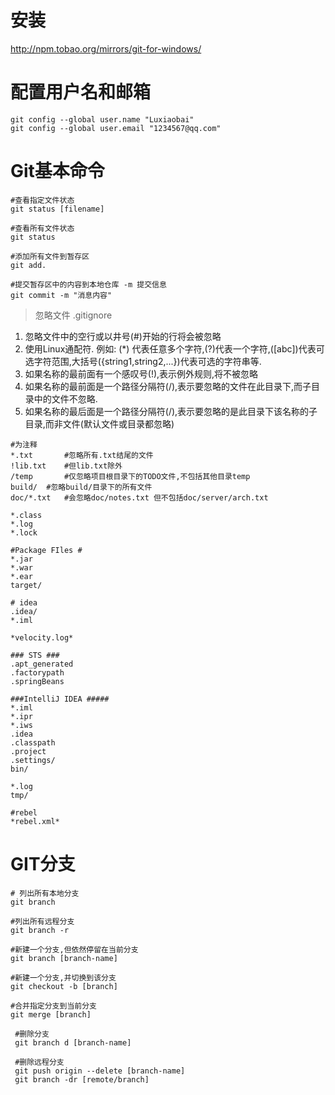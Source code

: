 # 安装

http://npm.tobao.org/mirrors/git-for-windows/



# 配置用户名和邮箱

```shell
git config --global user.name "Luxiaobai"
git config --global user.email "1234567@qq.com"
```





# Git基本命令

```shell
#查看指定文件状态
git status [filename]

#查看所有文件状态
git status

#添加所有文件到暂存区
git add.

#提交暂存区中的内容到本地仓库 -m 提交信息
git commit -m "消息内容"
```

> 忽略文件 .gitignore

1. 忽略文件中的空行或以井号(#)开始的行将会被忽略
2. 使用Linux通配符. 例如: (*) 代表任意多个字符,(?)代表一个字符,([abc])代表可选字符范围,大括号({string1,string2,...})代表可选的字符串等.
3. 如果名称的最前面有一个感叹号(!),表示例外规则,将不被忽略
4. 如果名称的最前面是一个路径分隔符(/),表示要忽略的文件在此目录下,而子目录中的文件不忽略.
5. 如果名称的最后面是一个路径分隔符(/),表示要忽略的是此目录下该名称的子目录,而非文件(默认文件或目录都忽略)

```shell
#为注释
*.txt		#忽略所有.txt结尾的文件
!lib.txt	#但lib.txt除外
/temp		#仅忽略项目根目录下的TODO文件,不包括其他目录temp
build/	#忽略build/目录下的所有文件
doc/*.txt 	#会忽略doc/notes.txt 但不包括doc/server/arch.txt
```

 

```gitignore
*.class
*.log
*.lock

#Package FIles #
*.jar
*.war
*.ear
target/

# idea
.idea/
*.iml

*velocity.log*

### STS ###
.apt_generated
.factorypath
.springBeans

###IntelliJ IDEA #####
*.iml
*.ipr
*.iws
.idea
.classpath
.project
.settings/
bin/

*.log
tmp/

#rebel
*rebel.xml*

```



# GIT分支

```shell
# 列出所有本地分支
git branch

#列出所有远程分支
git branch -r 

#新建一个分支,但依然停留在当前分支
git branch [branch-name]

#新建一个分支,并切换到该分支
git checkout -b [branch]

#合并指定分支到当前分支
git merge [branch]
 
 #删除分支
 git branch d [branch-name]
 
 #删除远程分支
 git push origin --delete [branch-name]
 git branch -dr [remote/branch]
```

